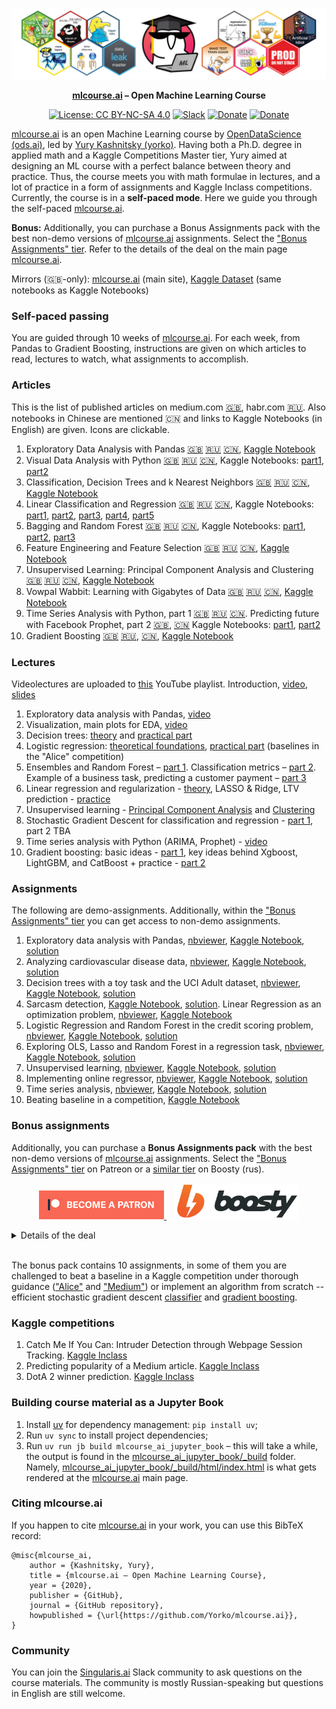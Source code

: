 <div align="center">

![ODS stickers](https://github.com/Yorko/mlcourse.ai/blob/main/img/ods_stickers.jpg)

**[mlcourse.ai](https://mlcourse.ai) – Open Machine Learning Course**

[![License: CC BY-NC-SA 4.0](https://img.shields.io/badge/license-CC%20BY--NC--SA%204.0-green)](https://creativecommons.org/licenses/by-nc-sa/4.0/)
[![Slack](https://img.shields.io/badge/slack-ods.ai-orange)](https://opendatascience.slack.com/archives/C91N8TL83/p1567408586359500)
[![Donate](https://img.shields.io/badge/support-patreon-red)](https://www.patreon.com/ods_mlcourse)
[![Donate](https://img.shields.io/badge/support-ko--fi-red)](https://ko-fi.com/mlcourse_ai)

</div>

[mlcourse.ai](https://mlcourse.ai) is an open Machine Learning course by [OpenDataScience (ods.ai)](https://ods.ai/), led by [Yury Kashnitsky (yorko)](https://yorko.github.io/). Having both a Ph.D. degree in applied math and a Kaggle Competitions Master tier, Yury aimed at designing an ML course with a perfect balance between theory and practice. Thus, the course meets you with math formulae in lectures, and a lot of practice in a form of assignments and  Kaggle Inclass competitions. Currently, the course is in a **self-paced mode**. Here we guide you through the self-paced [mlcourse.ai](https://mlcourse.ai).

__Bonus:__
Additionally, you can purchase a Bonus Assignments pack with the best non-demo versions of [mlcourse.ai](https://mlcourse.ai/) assignments. Select the ["Bonus Assignments" tier](https://www.patreon.com/ods_mlcourse). Refer to the details of the deal on the main page [mlcourse.ai](https://mlcourse.ai/).

Mirrors (:uk:-only): [mlcourse.ai](https://mlcourse.ai) (main site), [Kaggle Dataset](https://www.kaggle.com/kashnitsky/mlcourse) (same notebooks as Kaggle Notebooks)

### Self-paced passing
You are guided through 10 weeks of [mlcourse.ai](https://mlcourse.ai). For each week, from Pandas to Gradient Boosting, instructions are given on which articles to read, lectures to watch, what assignments to accomplish.

### Articles
This is the list of published articles on medium.com [:uk:](https://medium.com/open-machine-learning-course), habr.com [:ru:](https://habr.com/company/ods/blog/344044/). Also notebooks in Chinese are mentioned :cn: and links to Kaggle Notebooks (in English) are given. Icons are clickable.

1. Exploratory Data Analysis with Pandas [:uk:](https://medium.com/open-machine-learning-course/open-machine-learning-course-topic-1-exploratory-data-analysis-with-pandas-de57880f1a68)  [:ru:](https://habrahabr.ru/company/ods/blog/322626/) [:cn:](https://nbviewer.jupyter.org/github/Yorko/mlcourse.ai/blob/main/jupyter_chinese/topic01-%E4%BD%BF%E7%94%A8-Pandas-%E8%BF%9B%E8%A1%8C%E6%95%B0%E6%8D%AE%E6%8E%A2%E7%B4%A2.ipynb), [Kaggle Notebook](https://www.kaggle.com/kashnitsky/topic-1-exploratory-data-analysis-with-pandas)
2. Visual Data Analysis with Python [:uk:](https://medium.com/open-machine-learning-course/open-machine-learning-course-topic-2-visual-data-analysis-in-python-846b989675cd)  [:ru:](https://habrahabr.ru/company/ods/blog/323210/) [:cn:](http://nbviewer.ipython.org/urls/raw.github.com/Yorko/mlcourse.ai/main/jupyter_chinese/topic02-Python-%E6%95%B0%E6%8D%AE%E5%8F%AF%E8%A7%86%E5%8C%96%E5%88%86%E6%9E%90.ipynb), Kaggle Notebooks: [part1](https://www.kaggle.com/kashnitsky/topic-2-visual-data-analysis-in-python), [part2](https://www.kaggle.com/kashnitsky/topic-2-part-2-seaborn-and-plotly)
3. Classification, Decision Trees and k Nearest Neighbors [:uk:](https://medium.com/open-machine-learning-course/open-machine-learning-course-topic-3-classification-decision-trees-and-k-nearest-neighbors-8613c6b6d2cd) [:ru:](https://habrahabr.ru/company/ods/blog/322534/) [:cn:](https://nbviewer.jupyter.org/github/Yorko/mlcourse.ai/blob/main/jupyter_chinese/topic03-%E5%86%B3%E7%AD%96%E6%A0%91%E5%92%8C-K-%E8%BF%91%E9%82%BB%E5%88%86%E7%B1%BB.ipynb), [Kaggle Notebook](https://www.kaggle.com/kashnitsky/topic-3-decision-trees-and-knn)
4. Linear Classification and Regression [:uk:](https://medium.com/open-machine-learning-course/open-machine-learning-course-topic-4-linear-classification-and-regression-44a41b9b5220) [:ru:](https://habrahabr.ru/company/ods/blog/323890/) [:cn:](http://nbviewer.ipython.org/urls/raw.github.com/Yorko/mlcourse.ai/main/jupyter_chinese/topic04-%E7%BA%BF%E6%80%A7%E5%9B%9E%E5%BD%92%E5%92%8C%E7%BA%BF%E6%80%A7%E5%88%86%E7%B1%BB%E5%99%A8.ipynb), Kaggle Notebooks: [part1](https://www.kaggle.com/kashnitsky/topic-4-linear-models-part-1-ols), [part2](https://www.kaggle.com/kashnitsky/topic-4-linear-models-part-2-classification), [part3](https://www.kaggle.com/kashnitsky/topic-4-linear-models-part-3-regularization), [part4](https://www.kaggle.com/kashnitsky/topic-4-linear-models-part-4-more-of-logit), [part5](https://www.kaggle.com/kashnitsky/topic-4-linear-models-part-5-validation)
5. Bagging and Random Forest [:uk:](https://medium.com/open-machine-learning-course/open-machine-learning-course-topic-5-ensembles-of-algorithms-and-random-forest-8e05246cbba7) [:ru:](https://habrahabr.ru/company/ods/blog/324402/) [:cn:](https://nbviewer.jupyter.org/github/Yorko/mlcourse.ai/blob/main/jupyter_chinese/topic05-%E9%9B%86%E6%88%90%E5%AD%A6%E4%B9%A0%E5%92%8C%E9%9A%8F%E6%9C%BA%E6%A3%AE%E6%9E%97%E6%96%B9%E6%B3%95.ipynb), Kaggle Notebooks: [part1](https://www.kaggle.com/kashnitsky/topic-5-ensembles-part-1-bagging), [part2](https://www.kaggle.com/kashnitsky/topic-5-ensembles-part-2-random-forest), [part3](https://www.kaggle.com/kashnitsky/topic-5-ensembles-part-3-feature-importance)
6. Feature Engineering and Feature Selection [:uk:](https://medium.com/open-machine-learning-course/open-machine-learning-course-topic-6-feature-engineering-and-feature-selection-8b94f870706a) [:ru:](https://habrahabr.ru/company/ods/blog/325422/) [:cn:](http://nbviewer.ipython.org/urls/raw.github.com/Yorko/mlcourse.ai/main/jupyter_chinese/topic06-%E7%89%B9%E5%BE%81%E5%B7%A5%E7%A8%8B%E5%92%8C%E7%89%B9%E5%BE%81%E9%80%89%E6%8B%A9.ipynb), [Kaggle Notebook](https://www.kaggle.com/kashnitsky/topic-6-feature-engineering-and-feature-selection)
7. Unsupervised Learning: Principal Component Analysis and Clustering [:uk:](https://medium.com/open-machine-learning-course/open-machine-learning-course-topic-7-unsupervised-learning-pca-and-clustering-db7879568417) [:ru:](https://habrahabr.ru/company/ods/blog/325654/) [:cn:](http://nbviewer.ipython.org/urls/raw.github.com/Yorko/mlcourse.ai/main/jupyter_chinese/topic07-%E4%B8%BB%E6%88%90%E5%88%86%E5%88%86%E6%9E%90%E5%92%8C%E8%81%9A%E7%B1%BB.ipynb), [Kaggle Notebook](https://www.kaggle.com/kashnitsky/topic-7-unsupervised-learning-pca-and-clustering)
8. Vowpal Wabbit: Learning with Gigabytes of Data [:uk:](https://medium.com/open-machine-learning-course/open-machine-learning-course-topic-8-vowpal-wabbit-fast-learning-with-gigabytes-of-data-60f750086237) [:ru:](https://habrahabr.ru/company/ods/blog/326418/) [:cn:](https://nbviewer.jupyter.org/github/Yorko/mlcourse.ai/blob/main/jupyter_chinese/topic08-%E9%9A%8F%E6%9C%BA%E6%A2%AF%E5%BA%A6%E4%B8%8B%E9%99%8D%E5%92%8C%E7%8B%AC%E7%83%AD%E7%BC%96%E7%A0%81.ipynb), [Kaggle Notebook](https://www.kaggle.com/kashnitsky/topic-8-online-learning-and-vowpal-wabbit)
9. Time Series Analysis with Python, part 1 [:uk:](https://medium.com/open-machine-learning-course/open-machine-learning-course-topic-9-time-series-analysis-in-python-a270cb05e0b3) [:ru:](https://habrahabr.ru/company/ods/blog/327242/) [:cn:](http://nbviewer.ipython.org/urls/raw.github.com/Yorko/mlcourse.ai/main/jupyter_chinese/topic09-%E6%97%B6%E9%97%B4%E5%BA%8F%E5%88%97%E5%A4%84%E7%90%86%E4%B8%8E%E5%BA%94%E7%94%A8.ipynb). Predicting future with Facebook Prophet, part 2 [:uk:](https://medium.com/open-machine-learning-course/open-machine-learning-course-topic-9-part-3-predicting-the-future-with-facebook-prophet-3f3af145cdc), [:cn:](http://nbviewer.ipython.org/urls/raw.github.com/Yorko/mlcourse.ai/main/jupyter_chinese/topic09-%E6%97%B6%E9%97%B4%E5%BA%8F%E5%88%97%E5%A4%84%E7%90%86%E4%B8%8E%E5%BA%94%E7%94%A8.ipynb) Kaggle Notebooks: [part1](https://www.kaggle.com/kashnitsky/topic-9-part-1-time-series-analysis-in-python), [part2](https://www.kaggle.com/kashnitsky/topic-9-part-2-time-series-with-facebook-prophet)
10. Gradient Boosting [:uk:](https://medium.com/open-machine-learning-course/open-machine-learning-course-topic-10-gradient-boosting-c751538131ac) [:ru:](https://habrahabr.ru/company/ods/blog/327250/), [:cn:](https://nbviewer.jupyter.org/github/Yorko/mlcourse.ai/blob/main/jupyter_chinese/topic05-%E9%9B%86%E6%88%90%E5%AD%A6%E4%B9%A0%E5%92%8C%E9%9A%8F%E6%9C%BA%E6%A3%AE%E6%9E%97%E6%96%B9%E6%B3%95.ipynb), [Kaggle Notebook](https://www.kaggle.com/kashnitsky/topic-10-gradient-boosting)

### Lectures
Videolectures are uploaded to [this](https://bit.ly/2zY6Xe2) YouTube playlist.
Introduction, [video](https://www.youtube.com/watch?v=DrohHdQa8u8), [slides](https://www.slideshare.net/festline/mlcourseai-fall2019-live-session-0)

1. Exploratory data analysis with Pandas, [video](https://youtu.be/fwWCw_cE5aI)
2. Visualization, main plots for EDA, [video](https://www.youtube.com/watch?v=WNoQTNOME5g)
3. Decision trees: [theory](https://youtu.be/H4XlBTPv5rQ) and [practical part](https://youtu.be/RrVYO6Td9Js)
4. Logistic regression: [theoretical foundations](https://www.youtube.com/watch?v=l3jiw-N544s), [practical part](https://www.youtube.com/watch?v=7o0SWgY89i8) (baselines in the "Alice" competition)
5. Ensembles and Random Forest – [part 1](https://www.youtube.com/watch?v=neXJL-AqI_c). Classification metrics – [part 2](https://www.youtube.com/watch?v=aBOMYqGUlWQ). Example of a business task, predicting a customer payment – [part 3](https://www.youtube.com/watch?v=FmKU-1LZGoE)
6. Linear regression and regularization - [theory](https://youtu.be/ne-MfRfYs_c), LASSO & Ridge, LTV prediction - [practice](https://youtu.be/B8yIaIEMyIc)
7. Unsupervised learning - [Principal Component Analysis](https://youtu.be/-AswHf7h0I4) and [Clustering](https://youtu.be/eVplCo-w4XE)
8. Stochastic Gradient Descent for classification and regression - [part 1](https://youtu.be/EUSXbdzaQE8), part 2 TBA
9. Time series analysis with Python (ARIMA, Prophet) - [video](https://youtu.be/_9lBwXnbOd8)
10. Gradient boosting: basic ideas - [part 1](https://youtu.be/g0ZOtzZqdqk), key ideas behind Xgboost, LightGBM, and CatBoost + practice - [part 2](https://youtu.be/V5158Oug4W8)

### Assignments

The following are demo-assignments. Additionally, within the ["Bonus Assignments" tier](https://www.patreon.com/ods_mlcourse) you can get access to non-demo assignments.

1. Exploratory data analysis with Pandas, [nbviewer](https://nbviewer.jupyter.org/github/Yorko/mlcourse.ai/blob/main/jupyter_english/assignments_demo/assignment01_pandas_uci_adult.ipynb?flush_cache=true), [Kaggle Notebook](https://www.kaggle.com/kashnitsky/assignment-1-pandas-and-uci-adult-dataset), [solution](https://www.kaggle.com/kashnitsky/a1-demo-pandas-and-uci-adult-dataset-solution)
2. Analyzing cardiovascular disease data, [nbviewer](https://nbviewer.jupyter.org/github/Yorko/mlcourse.ai/blob/main/jupyter_english/assignments_demo/assignment02_analyzing_cardiovascular_desease_data.ipynb?flush_cache=true), [Kaggle Notebook](https://www.kaggle.com/kashnitsky/assignment-2-analyzing-cardiovascular-data), [solution](https://www.kaggle.com/kashnitsky/a2-demo-analyzing-cardiovascular-data-solution)
3. Decision trees with a toy task and the UCI Adult dataset, [nbviewer](https://nbviewer.jupyter.org/github/Yorko/mlcourse.ai/blob/main/jupyter_english/assignments_demo/assignment03_decision_trees.ipynb?flush_cache=true), [Kaggle Notebook](https://www.kaggle.com/kashnitsky/assignment-3-decision-trees), [solution](https://www.kaggle.com/kashnitsky/a3-demo-decision-trees-solution)
4. Sarcasm detection, [Kaggle Notebook](https://www.kaggle.com/kashnitsky/a4-demo-sarcasm-detection-with-logit), [solution](https://www.kaggle.com/kashnitsky/a4-demo-sarcasm-detection-with-logit-solution). Linear Regression as an optimization problem, [nbviewer](https://nbviewer.jupyter.org/github/Yorko/mlcourse.ai/blob/main/jupyter_english/assignments_demo/assignment04_linreg_optimization.ipynb?flush_cache=true), [Kaggle Notebook](https://www.kaggle.com/kashnitsky/assignment-4-linear-regression-as-optimization)
5. Logistic Regression and Random Forest in the credit scoring problem, [nbviewer](https://nbviewer.jupyter.org/github/Yorko/mlcourse.ai/blob/main/jupyter_english/assignments_demo/assignment05_logit_rf_credit_scoring.ipynb?flush_cache=true), [Kaggle Notebook](https://www.kaggle.com/kashnitsky/assignment-5-logit-and-rf-for-credit-scoring), [solution](https://www.kaggle.com/kashnitsky/a5-demo-logit-and-rf-for-credit-scoring-sol)
6. Exploring OLS, Lasso and Random Forest in a regression task, [nbviewer](https://nbviewer.jupyter.org/github/Yorko/mlcourse.ai/blob/main/jupyter_english/assignments_demo/assignment06_regression_wine.ipynb?flush_cache=true), [Kaggle Notebook](https://www.kaggle.com/kashnitsky/assignment-6-linear-models-and-rf-for-regression), [solution](https://www.kaggle.com/kashnitsky/a6-demo-regression-solution)
7. Unsupervised learning, [nbviewer](https://nbviewer.jupyter.org/github/Yorko/mlcourse.ai/blob/main/jupyter_english/assignments_demo/assignment07_unsupervised_learning.ipynb?flush_cache=true), [Kaggle Notebook](https://www.kaggle.com/kashnitsky/assignment-7-unupervised-learning), [solution](https://www.kaggle.com/kashnitsky/a7-demo-unsupervised-learning-solution)
8. Implementing online regressor, [nbviewer](https://nbviewer.jupyter.org/github/Yorko/mlcourse.ai/blob/main/jupyter_english/assignments_demo/assignment08_implement_sgd_regressor.ipynb?flush_cache=true), [Kaggle Notebook](https://www.kaggle.com/kashnitsky/assignment-8-implementing-online-regressor), [solution](https://www.kaggle.com/kashnitsky/a8-demo-implementing-online-regressor-solution)
9. Time series analysis, [nbviewer](https://nbviewer.jupyter.org/github/Yorko/mlcourse.ai/blob/main/jupyter_english/assignments_demo/assignment09_time_series.ipynb?flush_cache=true), [Kaggle Notebook](https://www.kaggle.com/kashnitsky/assignment-9-time-series-analysis), [solution](https://www.kaggle.com/kashnitsky/a9-demo-time-series-analysis-solution)
10. Beating baseline in a competition, [Kaggle Notebook](https://www.kaggle.com/kashnitsky/assignment-10-gradient-boosting-and-flight-delays)

### Bonus assignments

Additionally, you can purchase a **Bonus Assignments pack** with the best non-demo versions of [mlcourse.ai](https://mlcourse.ai/) assignments. Select the ["Bonus Assignments" tier](https://www.patreon.com/ods_mlcourse) on Patreon or a [similar tier](https://boosty.to/ods_mlcourse/purchase/1142055?ssource=DIRECT&share=subscription_link) on Boosty (rus).

<div class="row">
  <div class="col-md-8" markdown="1">
  <p align="center">
  <a href="https://www.patreon.com/ods_mlcourse">
         <img src="mlcourse_ai_jupyter_book/_static/img/become_a_patron.png">
  </a>
  &nbsp;&nbsp;
  <a href="https://boosty.to/ods_mlcourse">
         <img src="mlcourse_ai_jupyter_book/_static/img/boosty_logo.png" width=200px%>
  </a>
  </p>

</div>

  <div class="col-md-4" markdown="1">
  <details>
  <summary>Details of the deal</summary>

mlcourse.ai is still in self-paced mode but we offer you Bonus Assignments with solutions for a contribution of $17/month. The idea is that you pay for ~1-5 months while studying the course materials, but a single contribution is still fine and opens your access to the bonus pack.

Note: the first payment is charged at the moment of joining the Tier Patreon, and the next payment is charged on the 1st day of the next month, thus it's better to purchase the pack in the 1st half of the month.

mlcourse.ai is never supposed to go fully monetized (it's created in the wonderful open ODS.ai community and will remain open and free) but it'd help to cover some operational costs, and Yury also put in quite some effort into assembling all the best assignments into one pack. Please note that unlike the rest of the course content, Bonus Assignments are copyrighted. Informally, Yury's fine if you share the pack with 2-3 friends but public sharing of the Bonus Assignments pack is prohibited.
</details>
  </div>
</div><br>

The bonus pack contains 10 assignments, in some of them you are challenged to beat a baseline in a Kaggle competition under thorough guidance (["Alice"](https://mlcourse.ai/book/topic04/bonus_assignment04_alice_baselines.html) and ["Medium"](https://mlcourse.ai/book/topic06/bonus_assignment06.html)) or implement an algorithm from scratch -- efficient stochastic gradient descent [classifier](https://mlcourse.ai/book/topic08/bonus_assignment08.html) and [gradient boosting](https://mlcourse.ai/book/topic10/bonus_assignment10.html).

### Kaggle competitions

1. Catch Me If You Can: Intruder Detection through Webpage Session Tracking. [Kaggle Inclass](https://www.kaggle.com/c/catch-me-if-you-can-intruder-detection-through-webpage-session-tracking2)
2. Predicting popularity of a Medium article. [Kaggle Inclass](https://www.kaggle.com/c/how-good-is-your-medium-article)
3. DotA 2 winner prediction. [Kaggle Inclass](https://www.kaggle.com/c/mlcourse-dota2-win-prediction)

### Building course material as a Jupyter Book

1. Install [uv](https://github.com/astral-sh/uv) for dependency management: `pip install uv`;
1. Run `uv sync` to install project dependencies;
1. Run `uv run jb build mlcourse_ai_jupyter_book` – this will take a while, the output is found in the [mlcourse_ai_jupyter_book/_build](mlcourse_ai_jupyter_book/_build) folder. Namely, [mlcourse_ai_jupyter_book/_build/html/index.html](mlcourse_ai_jupyter_book/_build/html/index.html) is what gets rendered at the [mlcourse.ai](mlcourse.ai) main page. 

### Citing mlcourse.ai

If you happen to cite [mlcourse.ai](https://mlcourse.ai) in your work, you can use this BibTeX record:

```
@misc{mlcourse_ai,
    author = {Kashnitsky, Yury},
    title = {mlcourse.ai – Open Machine Learning Course},
    year = {2020},
    publisher = {GitHub},
    journal = {GitHub repository},
    howpublished = {\url{https://github.com/Yorko/mlcourse.ai}},
}
```

### Community

You can join the [Singularis.ai](https://singularis.ai/) Slack community to ask questions on the course materials. The community is mostly Russian-speaking but questions in English are still welcome. 
